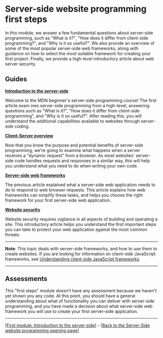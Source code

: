 # Server-side website programming first steps

In this module, we answer a few fundamental questions about server-side programming, such as "What is it?", "How does it differ from client-side programming?", and "Why is it so useful?". We also provide an overview of some of the most popular server-side web frameworks, along with guidance on how to select the most suitable framework for creating your first project. Finally, we provide a high-level introductory article about web server security.

## Guides

**[Introduction to the server-side]()**

Welcome to the MDN beginner's server-side programming course! The first article exam ines server-side programming from a high-level, answering questions such as "What is it?", "How does it differ from client-side programming", and "Why is it so useful?". After reading this, you will understand the additional capabilities available to websites through server-side coding.

**[Client-Server overview]()**

Now that you know the purpose and potential benefits of server-side programming, we're going to examine what happens when a server receives a "dynamic request" from a browser. As most websites' server-side code handles requests and responses in a similar way, this will help you understand what you need to do when writing your own code.

**[Server-side web frameworks]()**

The previous article explained what a server-side web application needs to do to respond to web browser requests. This article explains how web frameworks can simplify these tasks, and helps you choose the right framework for your first server-side web application.

**[Website security]()**

Website security requires vigilance in all aspects of building and operating a site. This introductory article helps you understand the first important steps you can take to protect your web application against the most common threats.

<hr>

**Note**: This topic deals with server-side frameworks, and how to use them to create websites. If you are looking for information on client-side JavaScript frameworks, see [Understanding client-side JavaScript frameworks]().

<hr>

## Assessments

This "first steps" module doesn't have any assessment because we haven't yet shown you any code. At this point, you should have a general understanding about what of functionality you can deliver with server-side programming, and you have made a decision about what server-side web framework you will use to create your first server-side application.

<hr>

[[First module: Introduction to the server-side]]() - [[Back to the Server-Side website programming opening page]](https://github.com/AndrewSRea/My_Learning_Port/tree/main/JavaScript/Server-Side_Website_Programming#server-side-website-programming)